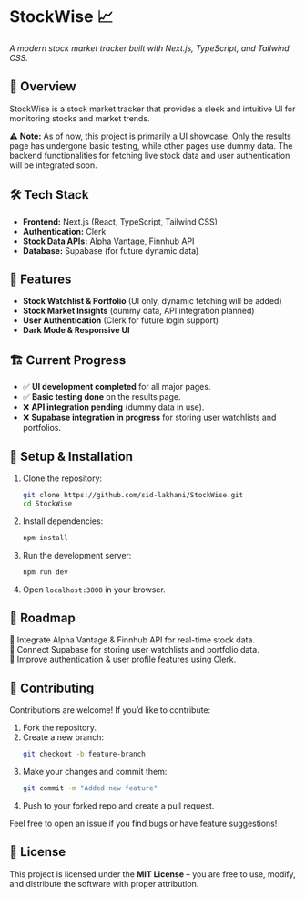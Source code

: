 # StockWise 📈  
_A modern stock market tracker built with Next.js, TypeScript, and Tailwind CSS._

## 🚀 Overview  
StockWise is a stock market tracker that provides a sleek and intuitive UI for monitoring stocks and market trends.  

⚠️ **Note:** As of now, this project is primarily a UI showcase. Only the results page has undergone basic testing, while other pages use dummy data. The backend functionalities for fetching live stock data and user authentication will be integrated soon.

## 🛠 Tech Stack  
- **Frontend:** Next.js (React, TypeScript, Tailwind CSS)  
- **Authentication:** Clerk  
- **Stock Data APIs:** Alpha Vantage, Finnhub API  
- **Database:** Supabase (for future dynamic data)  

## 📌 Features  
- **Stock Watchlist & Portfolio** (UI only, dynamic fetching will be added)  
- **Stock Market Insights** (dummy data, API integration planned)  
- **User Authentication** (Clerk for future login support)  
- **Dark Mode & Responsive UI**  

## 🏗 Current Progress  
- ✅ **UI development completed** for all major pages.  
- ✅ **Basic testing done** on the results page.  
- ❌ **API integration pending** (dummy data in use).  
- ❌ **Supabase integration in progress** for storing user watchlists and portfolios.  

## 📝 Setup & Installation  
1. Clone the repository:  
   ```bash
   git clone https://github.com/sid-lakhani/StockWise.git
   cd StockWise
   ```
2. Install dependencies:  
   ```bash
   npm install
   ```
3. Run the development server:  
   ```bash
   npm run dev
   ```
4. Open `localhost:3000` in your browser.

## 📌 Roadmap  
🔹 Integrate Alpha Vantage & Finnhub API for real-time stock data.  
🔹 Connect Supabase for storing user watchlists and portfolio data.  
🔹 Improve authentication & user profile features using Clerk.  

## 🤝 Contributing  
Contributions are welcome! If you’d like to contribute:  
1. Fork the repository.  
2. Create a new branch:  
   ```bash
   git checkout -b feature-branch
   ```
3. Make your changes and commit them:  
   ```bash
   git commit -m "Added new feature"
   ```
4. Push to your forked repo and create a pull request.  

Feel free to open an issue if you find bugs or have feature suggestions!  

## 📜 License  
This project is licensed under the **MIT License** – you are free to use, modify, and distribute the software with proper attribution.  
